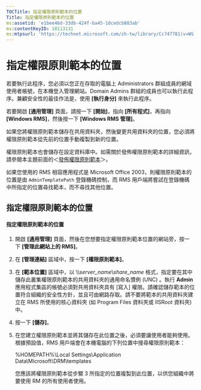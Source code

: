 ```yaml
---
TOCTitle: 指定權限原則範本的位置
Title: 指定權限原則範本的位置
ms:assetid: 'e1bee46d-33db-424f-ba45-1dcedcb883ab'
ms:contentKeyID: 18113131
ms:mtpsurl: 'https://technet.microsoft.com/zh-tw/library/Cc747781(v=WS.10)'
---
```


指定權限原則範本的位置
======================

若要執行此程序，您必須以您正在存取的電腦上 Administrators 群組成員的網域使用者帳號，在本機登入管理網站。Domain Admins 群組的成員也可以執行此程序。兼顧安全性的最佳作法是，使用 **\[執行身分\]** 來執行此程序。

若要開啟 **\[通用管理\]** 頁面，請按一下 **\[開始\]**，指向 **\[所有程式\]**，再指向 **\[Windows RMS\]**，然後按一下 **\[Windows RMS 管理\]**。

如果您將權限原則範本儲存在共用資料夾，然後變更共用資料夾的位置，您必須將權限原則範本從先前的位置手動複製到新的位置。

權限原則範本也會儲存在設定資料庫中。如需關於發佈權限原則範本的詳細資訊，請參閱本主題前面的＜[發佈權限原則範本](https://technet.microsoft.com/ae6fa26f-d744-4ac9-9eb1-728ffab87bfe)＞。

如果您使用的 RMS 相容應用程式是 Microsoft Office 2003，則權限原則範本的位置是由 `AdminTemplatePath` 登錄機碼控制，而 RMS 用戶端將嘗試在登錄機碼中所指定的位置尋找範本，而不尋找其他位置。

指定權限原則範本的位置
----------------------

#### 指定權限原則範本的位置

1.  開啟 **\[通用管理\]** 頁面，然後在您想要指定權限原則範本位置的網站旁，按一下 **\[管理此網站上的 RMS\]**。

2.  在 **\[管理連結\]** 區域中，按一下 **\[權限原則範本\]**。

3.  在 **\[範本位置\]** 區域中，以 \\\\*server\_name*\\*share\_name* 格式，指定要在其中儲存此叢集權限原則範本的共用資料夾的通用命名慣例 (UNC) 。執行 **Admin** 應用程式集區的帳號必須對共用資料夾具有 \[寫入\] 權限。請確認儲存範本的位置符合組織的安全性方針，並且可由網路存取。請不要將範本的共用資料夾建立在 RMS 所使用的核心資料夾 (如 Program Files 資料夾或 IISRoot 資料夾) 中。

4.  按一下 **\[儲存\]**。

5.  在您建立權限原則範本並將其儲存在此位置之後，必須要讓使用者能夠使用。根據預設值，RMS 用戶端會在本機電腦的下列位置中搜尋權限原則範本：

    %HOMEPATH%\\Local Settings\\Application Data\\Microsoft\\DRM\\templates

    您應該將權限原則範本從步驟 3 所指定的位置複製到此位置，以供您組織中將要使用 RM 的所有使用者使用。
